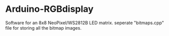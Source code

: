 # Arduino-RGBdisplay

Software for an 8x8 NeoPixel/WS2812B LED matrix. seperate "bitmaps.cpp" file for storing all the bitmap images.
